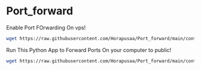 # Port_forward

Enable Port FOrwarding On vps!
```bash
wget https://raw.githubusercontent.com/Horapusaa/Port_forward/main/config_vps.sh ;bash config_vps.sh : rm config_vps.sh
```

Run This Python App to Forward Ports On your computer to public!
```bash
wget https://raw.githubusercontent.com/Horapusaa/Port_forward/main/config_vps.sh ;bash config_vps.sh : rm config_vps.sh
```
